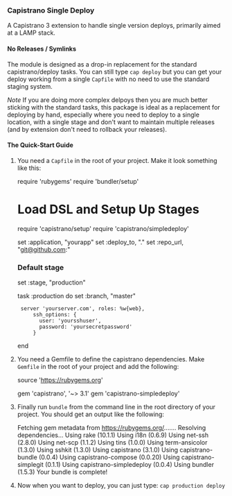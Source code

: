 ### Capistrano Single Deploy

A Capistrano 3 extension to handle single version deploys, primarily aimed at a LAMP stack.

#### No Releases / Symlinks

The module is designed as a drop-in replacement for the standard capistrano/deploy tasks. You can still type `cap deploy` but you can get your deploy working from a single `Capfile` with no need to use the standard staging system.

*Note* If you are doing more complex delpoys then you are much better sticking with the standard tasks, this package is ideal as a replacement for deploying by hand, especially where you need to deploy to a single location, with a single stage and don't want to maintain multiple releases (and by extension don't need to rollback your releases).


#### The Quick-Start Guide

1. You need a `Capfile` in the root of your project. Make it look something like this:

    require 'rubygems'
    require 'bundler/setup'

    # Load DSL and Setup Up Stages
    require 'capistrano/setup'
    require 'capistrano/simpledeploy'

    set :application,   "yourapp"
    set :deploy_to,     "."
    set :repo_url,      "git@github.com:<your repo details>"

    ### Default stage
    set :stage,         "production"



    task :production do
        set :branch,        "master"

        server 'yourserver.com', roles: %w{web},
            ssh_options: {
              user: 'yoursshuser',
              password: 'yoursecretpassword'
            }
    end

2. You need a Gemfile to define the capistrano dependencies. Make `Gemfile` in the root of your project and add the following:

    source 'https://rubygems.org'

    gem 'capistrano', '~> 3.1'
    gem 'capistrano-simpledeploy'

3. Finally run `bundle` from the command line in the root directory of your project. You should get an output like the following:

    Fetching gem metadata from https://rubygems.org/.......
    Resolving dependencies...
    Using rake (10.1.1)
    Using i18n (0.6.9)
    Using net-ssh (2.8.0)
    Using net-scp (1.1.2)
    Using tins (1.0.0)
    Using term-ansicolor (1.3.0)
    Using sshkit (1.3.0)
    Using capistrano (3.1.0)
    Using capistrano-bundle (0.0.4)
    Using capistrano-compose (0.0.20)
    Using capistrano-simplegit (0.1.1)
    Using capistrano-simpledeploy (0.0.4)
    Using bundler (1.5.3)
    Your bundle is complete!

4. Now when you want to deploy, you can just type: `cap production deploy`



